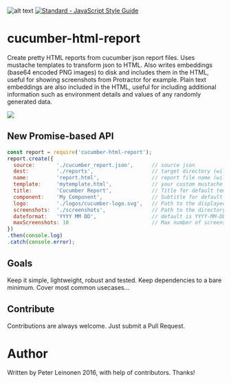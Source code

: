 ![alt text](https://travis-ci.org/leinonen/cucumber-html-report.svg?branch=master "Build status")
[![Standard - JavaScript Style Guide](https://img.shields.io/badge/code_style-standard-brightgreen.svg)](http://standardjs.com/)

# cucumber-html-report

Create pretty HTML reports from cucumber json report files. Uses mustache templates to transform json to HTML.
Also writes embeddings (base64 encoded PNG images) to disk and includes them in the HTML, 
useful for showing screenshots from Protractor for example. Plain text embeddings are also
included in the HTML, useful for including additional information such as environment details
and values of any randomly generated data.

![](http://www.pharatropic.eu/images/2f0469eec0559d908ae7a1be7a61c5d8.png)

## New Promise-based API

```javascript
const report = require('cucumber-html-report');
report.create({
  source:       './cucumber_report.json',      // source json
  dest:         './reports',                   // target directory (will create if not exists)
  name:         'report.html',                 // report file name (will be index.html if not exists)
  template:     'mytemplate.html',             // your custom mustache template (uses default if not specified)
  title:        'Cucumber Report',             // Title for default template. (default is Cucumber Report)
  component:    'My Component',                // Subtitle for default template. (default is empty)
  logo:         './logos/cucumber-logo.svg',   // Path to the displayed logo.
  screenshots:  './screenshots',               // Path to the directory of screenshots. Optional.
  dateformat:   'YYYY MM DD',                  // default is YYYY-MM-DD hh:mm:ss
  maxScreenshots: 10                           // Max number of screenshots to save (default is 1000)
})
.then(console.log)
.catch(console.error);
```

## Goals
Keep it simple, lightweight, robust and tested.
Keep dependencies to a bare minimum.
Cover most common usecases...

## Contribute
Contributions are always welcome. Just submit a Pull Request.

# Author
Written by Peter Leinonen 2016, with help of contributors. Thanks!

